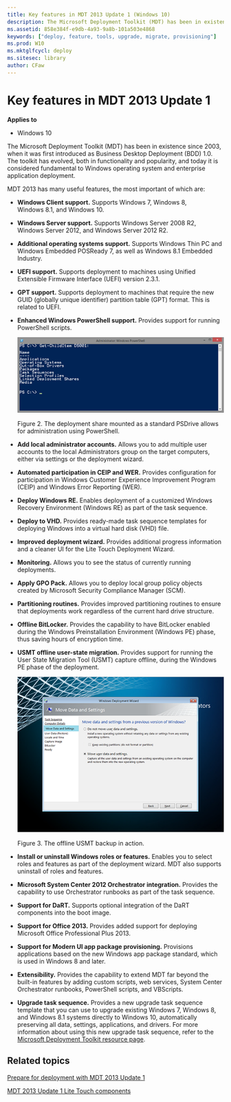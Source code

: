 ```yaml
---
title: Key features in MDT 2013 Update 1 (Windows 10)
description: The Microsoft Deployment Toolkit (MDT) has been in existence since 2003, when it was first introduced as Business Desktop Deployment (BDD) 1.0.
ms.assetid: 858e384f-e9db-4a93-9a8b-101a503e4868
keywords: ["deploy, feature, tools, upgrade, migrate, provisioning"]
ms.prod: W10
ms.mktglfcycl: deploy
ms.sitesec: library
author: CFaw
---
```


# Key features in MDT 2013 Update 1


**Applies to**

-   Windows 10

The Microsoft Deployment Toolkit (MDT) has been in existence since 2003, when it was first introduced as Business Desktop Deployment (BDD) 1.0. The toolkit has evolved, both in functionality and popularity, and today it is considered fundamental to Windows operating system and enterprise application deployment.

MDT 2013 has many useful features, the most important of which are:

-   **Windows Client support.** Supports Windows 7, Windows 8, Windows 8.1, and Windows 10.

-   **Windows Server support.** Supports Windows Server 2008 R2, Windows Server 2012, and Windows Server 2012 R2.

-   **Additional operating systems support.** Supports Windows Thin PC and Windows Embedded POSReady 7, as well as Windows 8.1 Embedded Industry.

-   **UEFI support.** Supports deployment to machines using Unified Extensible Firmware Interface (UEFI) version 2.3.1.

-   **GPT support.** Supports deployment to machines that require the new GUID (globally unique identifier) partition table (GPT) format. This is related to UEFI.

-   **Enhanced Windows PowerShell support.** Provides support for running PowerShell scripts.

    ![figure 2](images/mdt-05-fig02.png)

    Figure 2. The deployment share mounted as a standard PSDrive allows for administration using PowerShell.

-   **Add local administrator accounts.** Allows you to add multiple user accounts to the local Administrators group on the target computers, either via settings or the deployment wizard.

-   **Automated participation in CEIP and WER.** Provides configuration for participation in Windows Customer Experience Improvement Program (CEIP) and Windows Error Reporting (WER).

-   **Deploy Windows RE.** Enables deployment of a customized Windows Recovery Environment (Windows RE) as part of the task sequence.

-   **Deploy to VHD.** Provides ready-made task sequence templates for deploying Windows into a virtual hard disk (VHD) file.

-   **Improved deployment wizard.** Provides additional progress information and a cleaner UI for the Lite Touch Deployment Wizard.

-   **Monitoring.** Allows you to see the status of currently running deployments.

-   **Apply GPO Pack.** Allows you to deploy local group policy objects created by Microsoft Security Compliance Manager (SCM).

-   **Partitioning routines.** Provides improved partitioning routines to ensure that deployments work regardless of the current hard drive structure.

-   **Offline BitLocker.** Provides the capability to have BitLocker enabled during the Windows Preinstallation Environment (Windows PE) phase, thus saving hours of encryption time.

-   **USMT offline user-state migration.** Provides support for running the User State Migration Tool (USMT) capture offline, during the Windows PE phase of the deployment.

    ![figure 3](images/mdt-05-fig03.png)

    Figure 3. The offline USMT backup in action.

-   **Install or uninstall Windows roles or features.** Enables you to select roles and features as part of the deployment wizard. MDT also supports uninstall of roles and features.

-   **Microsoft System Center 2012 Orchestrator integration.** Provides the capability to use Orchestrator runbooks as part of the task sequence.

-   **Support for DaRT.** Supports optional integration of the DaRT components into the boot image.

-   **Support for Office 2013.** Provides added support for deploying Microsoft Office Professional Plus 2013.

-   **Support for Modern UI app package provisioning.** Provisions applications based on the new Windows app package standard, which is used in Windows 8 and later.

-   **Extensibility.** Provides the capability to extend MDT far beyond the built-in features by adding custom scripts, web services, System Center Orchestrator runbooks, PowerShell scripts, and VBScripts.

-   **Upgrade task sequence.** Provides a new upgrade task sequence template that you can use to upgrade existing Windows 7, Windows 8, and Windows 8.1 systems directly to Windows 10, automatically preserving all data, settings, applications, and drivers. For more information about using this new upgrade task sequence, refer to the [Microsoft Deployment Toolkit resource page](http://go.microsoft.com/fwlink/p/?LinkId=618117).

## Related topics


[Prepare for deployment with MDT 2013 Update 1](prepare-for-deployment-with-mdt-2013.md)

[MDT 2013 Update 1 Lite Touch components](mdt-2013-lite-touch-components.md)

 

 





